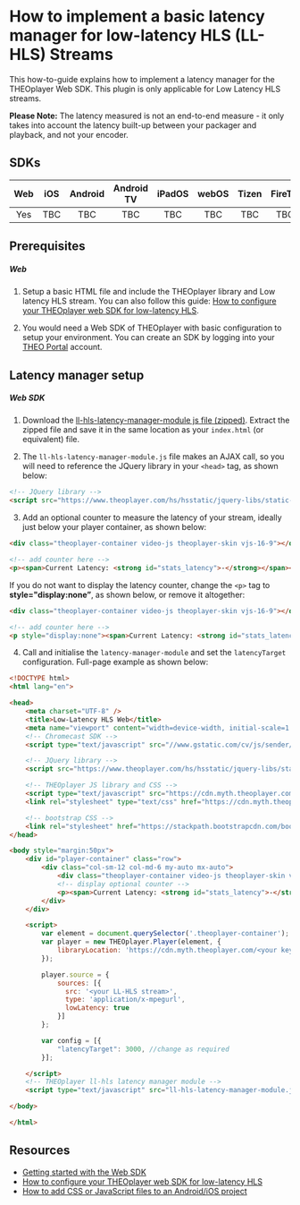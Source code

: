 # How to implement a basic latency manager for low-latency HLS (LL-HLS) Streams

This how-to-guide explains how to implement a latency manager for the THEOplayer Web SDK. This plugin is only applicable for Low Latency HLS streams.

**Please Note:** The latency measured is not an end-to-end measure - it only takes into account the latency built-up between your packager and playback, and not your encoder.

## SDKs

| Web | iOS | Android | Android TV | iPadOS | webOS | Tizen | FireTV | tvOS | AirPlay | Roku | Chromecast |
| :-----: | :---------: | :-----: | :--: | :------------: | :------------: | :------------: | :------------: | :------------: | :------------: | :------------: | :------------: 
|   Yes   |      TBC     |    TBC   |  TBC  |        TBC      |        TBC      |        TBC      |        TBC      |        TBC      |        TBC      |        No      |        No      |

## Prerequisites

##### Web

1. Setup a basic HTML file and include the THEOplayer library and Low latency HLS stream. You can also follow this guide: [How to configure your THEOplayer web SDK for low-latency HLS](../../how-to-guides/07-miscellaneous/11-configure-ll-hls.md).

2. You would need a Web SDK of THEOplayer with basic configuration to setup your environment. You can create an SDK by logging into your [THEO Portal](https://portal.theoplayer.com/login) account.

## Latency manager setup

##### Web SDK

1. Download the [ll-hls-latency-manager-module js file (zipped)](https://cdn.theoplayer.com/ll-hls-latency-manager-module.js.zip). Extract the zipped file and save it in the same location as your ```index.html``` (or equivalent) file.

2. The ```ll-hls-latency-manager-module.js``` file makes an AJAX call, so you will need to reference the JQuery library in your ```<head>``` tag, as shown below: 

```html
<!-- JQuery library -->
<script src="https://www.theoplayer.com/hs/hsstatic/jquery-libs/static-1.4/jquery/jquery-1.11.2.js"></script>
```

3. Add an optional counter to measure the latency of your stream, ideally just below your player container, as shown below:

```html
<div class="theoplayer-container video-js theoplayer-skin vjs-16-9"></div>

<!-- add counter here -->
<p><span>Current Latency: <strong id="stats_latency">-</strong></span></p>
```

If you do not want to display the latency counter, change the ```<p>``` tag to **style="display:none”**, as shown below, or remove it altogether:
```html
<div class="theoplayer-container video-js theoplayer-skin vjs-16-9"></div>

<!-- add counter here -->
<p style="display:none"><span>Current Latency: <strong id="stats_latency">-</strong></span></p>
```

4. Call and initialise the `latency-manager-module` and set the ```latencyTarget``` configuration. Full-page example as shown below:

```html
<!DOCTYPE html>
<html lang="en">

<head>
    <meta charset="UTF-8" />
    <title>Low-Latency HLS Web</title>
    <meta name="viewport" content="width=device-width, initial-scale=1.0" />
    <!-- Chromecast SDK -->
    <script type="text/javascript" src="//www.gstatic.com/cv/js/sender/v1/cast_sender.js?loadCastFramework=1"></script>

    <!-- JQuery library -->
    <script src="https://www.theoplayer.com/hs/hsstatic/jquery-libs/static-1.4/jquery/jquery-1.11.2.js"></script>

    <!-- THEOplayer JS library and CSS -->
    <script type="text/javascript" src="https://cdn.myth.theoplayer.com/<your key from the THEO portal>/THEOplayer.js"></script>
    <link rel="stylesheet" type="text/css" href="https://cdn.myth.theoplayer.com/<your key from the THEO portal>/ui.css" />

    <!-- bootstrap CSS -->
    <link rel="stylesheet" href="https://stackpath.bootstrapcdn.com/bootstrap/4.5.2/css/bootstrap.min.css">
</head>

<body style="margin:50px">
    <div id="player-container" class="row">
        <div class="col-sm-12 col-md-6 my-auto mx-auto">
            <div class="theoplayer-container video-js theoplayer-skin vjs-16-9"></div>
            <!-- display optional counter -->
            <p><span>Current Latency: <strong id="stats_latency">-</strong></span></p>
        </div>
    </div>

    <script>
        var element = document.querySelector('.theoplayer-container'); 
        var player = new THEOplayer.Player(element, { 
            libraryLocation: 'https://cdn.myth.theoplayer.com/<your key from the THEO portal>/'
        });

        player.source = {
            sources: [{
              src: '<your LL-HLS stream>',
              type: 'application/x-mpegurl',
              lowLatency: true
            }]
        };

        var config = [{
            "latencyTarget": 3000, //change as required
        }];

    </script>
    <!-- THEOplayer ll-hls latency manager module -->
    <script type="text/javascript" src="ll-hls-latency-manager-module.js"></script>

</body>

</html>
```

## Resources
- [Getting started with the Web SDK](https://docs.theoplayer.com/getting-started/01-sdks/01-web/00-getting-started.md)
- [How to configure your THEOplayer web SDK for low-latency HLS](../../how-to-guides/07-miscellaneous/11-configure-ll-hls.md)
- [How to add CSS or JavaScript files to an Android/iOS project](https://docs.theoplayer.com/faq/01-how-to-add-css-or-javascript-files-to-android-ios.md)